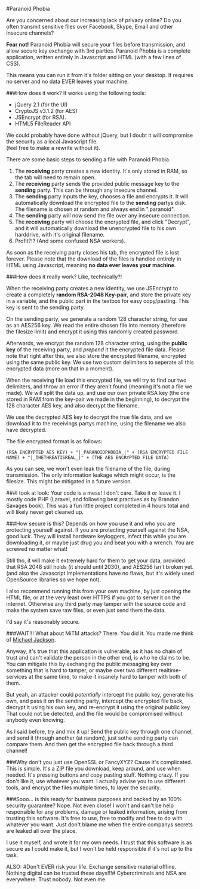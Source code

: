 #Paranoid Phobia

Are you concerned about our increasing lack of privacy online? Do you often transmit sensitive files over Facebook, Skype, Email and other insecure channels?

**Fear not!** Paranoid Phobia will secure your files before transmission, and allow secure key exchange with 3rd parties. 
Paranoid Phobia is a complete application, written entirely in Javascript and HTML (with a few lines of CSS). 

This means you can run it from it's folder sitting on your desktop. It requires no server and no data EVER leaves your machine. 

###How does it work?
It works using the following tools:

 - jQuery 2.1 (for the UI) 
 - CryptoJS v3.1.2 (for AES)
 - JSEncrypt (for RSA).
 - HTML5 FileReader API
 
We could probably have done without jQuery, but I doubt it will compromise the security as a local Javascript file.  
(feel free to make a rewrite without it).

There are some basic steps to sending a file with Paranoid Phobia.

 1. The **receiving** party creates a new identity. It's only stored in RAM, so the tab will need to remain open.
 2. The **receiving** party sends the provided public message key to the **sending** party. This can be through any insecure channel.
 3. The **sending** party inputs the key, chooses a file and encrypts it. It will automatically download the encrypted file to the **sending** partys disk. The filename is chosen at random and always end in ".paranoid".
 4. The **sending** party will now send the file over any insecure connection. 
 5. The **receiving** party will choose the encrypted file, and click "Decrypt", and it will automatically download the unencrypted file to his own harddrive, with it's original filename.
 6. Profit?!? (And some confused NSA workers).
 
As soon as the receiving party closes his tab, the encrypted file is lost forever. Please note that the download of the files is handled entirely in HTML using Javascript, meaning **no data ever leaves your machine**. 


###How does it really work? Like, technically?!

When the receiving party creates a new identity, we use JSEncrypt to create a completely **random RSA-2048 Key-pair**, and store the private key in a variable, and the public part in the textbox for easy copy/pasting. This key is sent to the sending party.

On the sending party, we generate a random 128 character string, for use as an AES256 key.
We read the entire chosen file into memory (therefore the filesize limit) and encrypt it using this randomly created password.

Afterwards, we encrypt the random 128 character string, using the **public key** of the receiving party, and _prepend_ it the encrypted file data. Please note that right after this, we also store the encrypted filename, encrypted using the same public key. We use two custom delimiters to seperate all this encrypted data (more on that in a moment).

When the receiving file load this encrypted file, we will try to find our two delimiters, and throw an error if they aren't found (meaning it's not a file we made). We will split the data up, and use our own private RSA key (the one stored in RAM from the key-pair we made in the beginning), to decrypt the 128 character AES key, and also decrypt the filename.

We use the decrypted AES key to decrypt the true file data, and we download it to the receivings partys machine, using the filename we also have decrypted.

The file encrypted format is as follows:

```
(RSA ENCRYPTED AES KEY) + "|_PARANOIDPHOBIA_|" + (RSA ENCRYPTED FILE NAME) + "|_THETHREATISREAL_|" + (THE AES ENCRYPTED FILE DATA)
```

As you can see, we won't even leak the filename of the file, during transmission. The only information leakage which might occur, is the filesize. This might be mitigated in a future version.

###I took at look: Your code is a mess!
I don't care. Take it or leave it. I mostly code PHP (Laravel, and following best practives as by Brandon Savages book). This was a fun little project completed in 4 hours total and will likely never get cleaned up.

###How secure is this?
Depends on how you use it and who you are protecting yourself against. If you are protecting yourself against the NSA, good luck. They will install hardware keyloggers, infect this while you are downloading it, or maybe just drug you and beat you with a wrench. You are screwed no matter what! 

Still tho, it will make it extremely hard for them to get your data, provided that RSA 2048 still holds (it should until 2030), and AES256 isn't broken yet. (and also the Javascript implementations have no flaws, but it's widely used OpenSource libraries so we hope not).

I also recommend running this from your own machine, by just opening the HTML file, or at the very least over HTTPS if you got to server it on the internet. Otherwise any third party may tamper with the source code and make the system save raw files, or even just send them the data.

I'd say it's reasonably secure. 

###WAIT!!! What about MiTM attacks?
There. You did it. You made me think of [Michael Jackson](https://www.youtube.com/watch?v=pEQAie8ABLE). 

Anyway, it's true that this application is vulnerable, as it has no chain of trust and can't validate the person in the other end, is who he claims to be. You can mitigate this by exchanging the public messaging key over something that is hard to tamper, or maybe over two different realtime-services at the same time, to make it insanely hard to tamper with both of them. 

But yeah, an attacker could _potentially_ intercept the public key, generate his own, and pass it on the sending party, intercept the encrypted file back, decrypt it using his own key, and re-encrypt it using the original public key. That could not be detected, and the file would be compromised without anybody even knowing. 

As I said before, try and mix it up! Send the public key through one channel, and send it through another (at random), just sothe sending party can compare them. And then get the encrypted file back through a third channel!

###Why don't you just use OpenSSL or FancyXYZ?
Cause it's complicated. This is simple. It's a ZIP file you download, keep around, and use when needed. It's pressing buttons and copy pasting stuff. Nothing crazy. If you don't like it, use whatever you want. I actually advise you to use different tools, and encrypt the files multiple times, to layer the security.


###Sooo... is this ready for business purposes and backed by an 100% security guarantee?
Nope. Not even close! I won't and can't be help responsible for any problems, damage or leaked information, arising from trusting this software.
It's free to use, free to modify and free to do with whatever you want. Just don't blame me when the entire companys secrets are leaked all over the place.

I use it myself, and wrote it for my own needs. I trust that this software is as secure as I could make it, but I won't be held responsible if it's not up to the task.

ALSO: 
#Don't EVER risk your life. Exchange sensitive material offline. Nothing digital can be trusted these days!!!#
Cybercriminals and NSA are everywhere. Trust nobody. Not even me.
